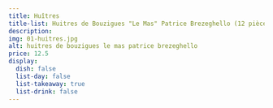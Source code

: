 ```yaml
---
title: Huîtres
title-list: Huitres de Bouzigues "Le Mas" Patrice Brezeghello (12 pièces, ouvertes, avec citron)
description:
img: 01-huitres.jpg
alt: huitres de bouzigues le mas patrice brezeghello
price: 12.5
display:
  dish: false
  list-day: false
  list-takeaway: true
  list-drink: false
---
```

